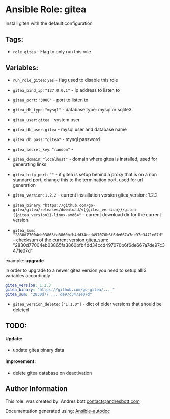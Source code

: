 # Ansible Role: gitea

Install gitea with the default configuration 

## Tags:

* `role_gitea` - Flag to only run this role

## Variables:

* `run_role_gitea`: `yes` - flag used to disable this role



* `gitea_bind_ip`: `"127.0.0.1"` - ip address to listen to



* `gitea_port`: `"3000"` - port to listen to



* `gitea_db_type`: `"mysql"` - database type: mysql or sqlite3



* `gitea_user`: `gitea` - system user



* `gitea_db_user`: `gitea` - mysql user and database name



* `gitea_db_pass`: `"gitea"` - mysql password



* `gitea_secret_key`: `"random"` - 



* `gitea_domain`: `"localhost"` - domain where gitea is installed, used for generating links



* `gitea_http_port`: `""` - if gitea is setup behind a proxy that is on a non standard port, change this to the termination port, used for url generation



* `gitea_version`: `1.2.2` - current installation version gitea_version: 1.2.2



* `gitea_binary`: `"https://github.com/go-gitea/gitea/releases/download/v{{gitea_version}}/gitea-{{gitea_version}}-linux-amd64"` - current download dir for the current version



* `gitea_sum`: `"2830d77004eb03865fa3860bfb4dd34ccd497070b6f6de667a7de97c3471e07d"` - checksum of the current version gitea_sum: "2830d77004eb03865fa3860bfb4dd34ccd497070b6f6de667a7de97c3471e07d"

example: **upgrade**

 in order to upgrade to a newer gitea version you need to setup all 3 variables accordingly
```yaml
gitea_version: 1.2.3
gitea_binary: "https://github.com/go-gitea/...."
gitea_sum: "2830d77 ... de97c3471e07d"
```

* `gitea_version_delete`: `["1.1.0"]` - dict of older versions that should be deleted


## TODO:

#### Update:
* update gitea binary data 
#### Improvement:
* delete gitea database on deactivation 

## Author Information
This role:  was created by: Andres bott <contact@andresbott.com>

Documentation generated using: [Ansible-autodoc](https://github.com/AndresBott/ansible-autodoc)

